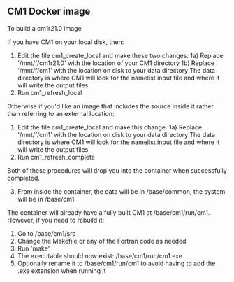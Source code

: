 ## CM1 Docker image
To build a cm1r21.0 image

If you have CM1 on your local disk, then:

1) Edit the file cm1_create_local and make these two changes:
  1a) Replace '/mnt/f/cm1r21.0' with the location of your CM1 directory
  1b) Replace '/mnt/f/cm1' with the location on disk to your data directory
The data directory is where CM1 will look for the namelist.input file and where it will write the output files
3) Run cm1_refresh_local

Otherwise if you'd like an image that includes the source inside it rather than referring to an external location:

1) Edit the file cm1_create_local and make this change:
  1a) Replace '/mnt/f/cm1' with the location on disk to your data directory
The data directory is where CM1 will look for the namelist.input file and where it will write the output files
3) Run cm1_refresh_complete

Both of these procedures will drop you into the container when successfully completed.

3) From inside the container, the data will be in /base/common, the system will be in /base/cm1

The container will already have a fully built CM1 at /base/cm1/run/cm1. However, if you need to rebuild it:
1) Go to /base/cm1/src
2) Change the Makefile or any of the Fortran code as needed
3) Run 'make'
4) The executable should now exist: /base/cm1/run/cm1.exe
5) Optionally rename it to /base/cm1/run/cm1 to avoid having to add the .exe extension when running it

